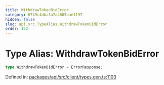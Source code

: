 ```yaml
---
title: WithdrawTokenBidError
category: 6749c4dba3a7a4005bae1197
hidden: false
slug: api.src.TypeAlias.WithdrawTokenBidError
order: 152
---
```


# Type Alias: WithdrawTokenBidError

```ts
type WithdrawTokenBidError = ErrorResponse;
```

Defined in: [packages/api/src/client/types.gen.ts:1103](https://github.com/zkcloudworker/minatokens-lib/blob/main/packages/api/src/client/types.gen.ts#L1103)
